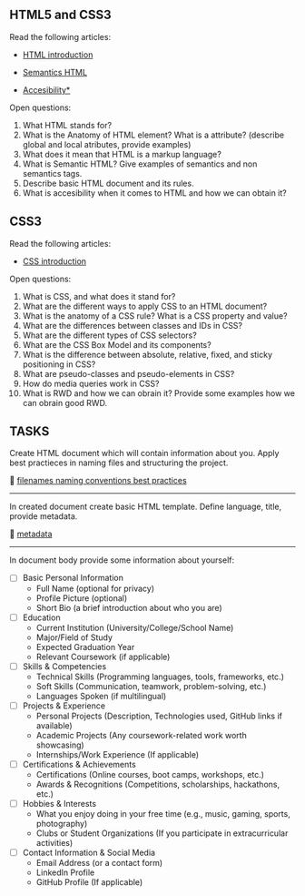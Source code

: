 
## HTML5 and CSS3

Read the following articles:
- [HTML introduction](https://developer.mozilla.org/en-US/docs/Learn_web_development/Getting_started/Your_first_website/Creating_the_content)

- [Semantics HTML](https://developer.mozilla.org/en-US/docs/Glossary/Semantics#semantics_in_html)

- [Accesibility*](https://developer.mozilla.org/en-US/docs/Learn_web_development/Core/Accessibility/HTML)

Open questions:

1. What HTML stands for?
2. What is the Anatomy of HTML element? What is a attribute? (describe global and local atributes, provide examples)
3. What does it mean that HTML is a markup language?
4. What is Semantic HTML? Give examples of semantics and non semantics tags.
5. Describe basic HTML document and its rules.
6. What is accesibility when it comes to HTML and how we can obtain it?

## CSS3

Read the following articles:

- [CSS introduction](https://developer.mozilla.org/en-US/docs/Learn_web_development/Getting_started/Your_first_website/Styling_the_content)

Open questions:

1. What is CSS, and what does it stand for?
2. What are the different ways to apply CSS to an HTML document?
3. What is the anatomy of a CSS rule? What is a CSS property and value?
4. What are the differences between classes and IDs in CSS?
5. What are the different types of CSS selectors?
6. What are the CSS Box Model and its components?
7. What is the difference between absolute, relative, fixed, and sticky positioning in CSS?
8. What are pseudo-classes and pseudo-elements in CSS?
9. How do media queries work in CSS?
10. What is RWD and how we can obrain it? Provide some examples how we can obrain good RWD.

## TASKS

Create HTML document which will contain information about you. Apply best practieces in naming files and structuring the project.

📖 [filenames naming conventions best practices](https://developer.mozilla.org/en-US/docs/Learn_web_development/Getting_started/Environment_setup/Dealing_with_files#best_practices_for_naming_files)

---

In created document create basic HTML template. Define language, title, provide metadata.

📖 [metadata](https://developer.mozilla.org/en-US/docs/Learn_web_development/Core/Structuring_content/Webpage_metadata#metadata_the_meta_element)

---

In document body provide some information about yourself:

- [ ] Basic Personal Information
    - Full Name (optional for privacy)
    - Profile Picture (optional)
    - Short Bio (a brief introduction about who you are)
- [ ] Education
    - Current Institution (University/College/School Name)
    - Major/Field of Study
    - Expected Graduation Year
    - Relevant Coursework (if applicable)
- [ ] Skills & Competencies
    - Technical Skills (Programming languages, tools, frameworks, etc.)
    - Soft Skills (Communication, teamwork, problem-solving, etc.)
    - Languages Spoken (if multilingual)
- [ ] Projects & Experience
    - Personal Projects (Description, Technologies used, GitHub links if available)
    - Academic Projects (Any coursework-related work worth showcasing)
    - Internships/Work Experience (If applicable)
- [ ] Certifications & Achievements
    - Certifications (Online courses, boot camps, workshops, etc.)
    - Awards & Recognitions (Competitions, scholarships, hackathons, etc.)
- [ ] Hobbies & Interests
    - What you enjoy doing in your free time (e.g., music, gaming, sports, photography)
    - Clubs or Student Organizations (If you participate in extracurricular activities)
- [ ] Contact Information & Social Media
    - Email Address (or a contact form)
    - LinkedIn Profile
    - GitHub Profile (If applicable)


